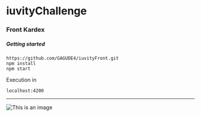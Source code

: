 # iuvityChallenge

### Front Kardex

##### Getting started

```
https://github.com/GAGUDE4/iuvityFront.git
npm install
npm start
```

Execution in

`localhost:4200`

____________________________________________


![This is an image](https://i.postimg.cc/yBpbXLmx/Captura-de-pantalla-2023-03-03-a-la-s-10-36-55-a-m.png)

